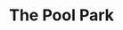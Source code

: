 ---
pid: MX57
title: The Pool Park
location_transcription: Cheesecake Factory
zipcode: '19139'
outside_phl: 
neighborhood: Walnut Hill
age: '10'
age_range: 6-13
instagram: 
image_file_name: MX_57.jpg
proposal_transcription: |-
  Includes: Lifeguard, Main pool, Baby pool, Wave pool
  Cheese cake factory in; cheese cake factory out.
topic: Family,Food,Sports
topic_summary: 0, 0, 0
type: Park,Community Resource Center,Playground
keywords_other: Pool
credit: Gia
image_labels: 
twitter: 
facebook: 
permalink: "/monuments/mx57/"
layout: item-page
---